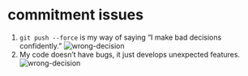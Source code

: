 # commitment issues

1. `git push --force` is my way of saying “I make bad decisions confidently.”
    ![wrong-decision](https://media.giphy.com/media/v1.Y2lkPTc5MGI3NjExeThla3hqcmJyN2FwZXEydHVjbDc0aHZzNTg1aHV1N251NDNycTdjMSZlcD12MV9naWZzX3NlYXJjaCZjdD1n/5XvhZSJHr8wOk/giphy.gif)
2. My code doesn’t have bugs, it just develops unexpected features.
    ![wrong-decision](https://media.giphy.com/media/v1.Y2lkPWVjZjA1ZTQ3Y2FoeTkwZ3Vvd3Q5bmh3MWhvYm9qYjlqeGc0NDl2bXd3aTZ0d2dlMyZlcD12MV9naWZzX3JlbGF0ZWQmY3Q9Zw/O1QY4jjt2M9TErx4QW/giphy.gif)